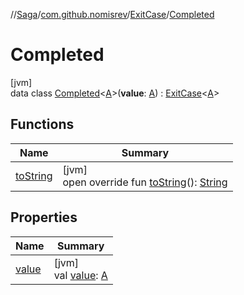 //[Saga](../../../../index.md)/[com.github.nomisrev](../../index.md)/[ExitCase](../index.md)/[Completed](index.md)

# Completed

[jvm]\
data class [Completed](index.md)<[A](index.md)>(**value**: [A](index.md)) : [ExitCase](../index.md)<[A](index.md)>

## Functions

| Name | Summary |
|---|---|
| [toString](to-string.md) | [jvm]<br>open override fun [toString](to-string.md)(): [String](https://kotlinlang.org/api/latest/jvm/stdlib/kotlin/-string/index.html) |

## Properties

| Name | Summary |
|---|---|
| [value](value.md) | [jvm]<br>val [value](value.md): [A](index.md) |
